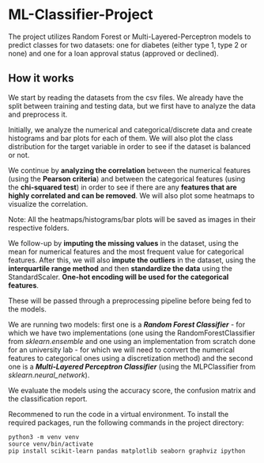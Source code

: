 # ML-Classifier-Project

The project utilizes Random Forest or Multi-Layered-Perceptron models to predict classes for two datasets: one for diabetes (either type 1, type 2 or none) and one for a loan approval status (approved or declined).

## How it works

We start by reading the datasets from the csv files. We already have the split between training and testing data, but we first have to analyze the data and preprocess it.

Initially, we analyze the numerical and categorical/discrete data and create histograms and bar plots for each of them. We will also plot the class distribution for the target variable in order to see if the dataset is balanced or not.

We continue by **analyzing the correlation** between the numerical features (using the **Pearson criteria**) and between the categorical features (using the **chi-squared test**) in order to see if there are any **features that are highly correlated and can be removed**. We will also plot some heatmaps to visualize the correlation.

Note: All the heatmaps/histograms/bar plots will be saved as images in their respective folders.

We follow-up by **imputing the missing values** in the dataset, using the mean for numerical features and the most frequent value for categorical features. After this, we will also **impute the outliers** in the dataset, using the **interquartile range method** and then **standardize the data** using the StandardScaler. **One-hot encoding will be used for the categorical features**.

These will be passed through a preprocessing pipeline before being fed to the models.

We are running two models: first one is a ***Random Forest Classifier*** - for which we have two implementations (one using the RandomForestClassifier from _sklearn.ensemble_ and one using an implementation from scratch done for an university lab -  for which we will need to convert the numerical features to categorical ones using a discretization method) and the second one is a ***Multi-Layered Perceptron Classifier*** (using the MLPClassifier from _sklearn.neural_network_).

We evaluate the models using the accuracy score, the confusion matrix and the classification report.

Recommened to run the code in a virtual environment. To install the required packages, run the following commands in the project directory:
```
python3 -m venv venv
source venv/bin/activate
pip install scikit-learn pandas matplotlib seaborn graphviz ipython
```

